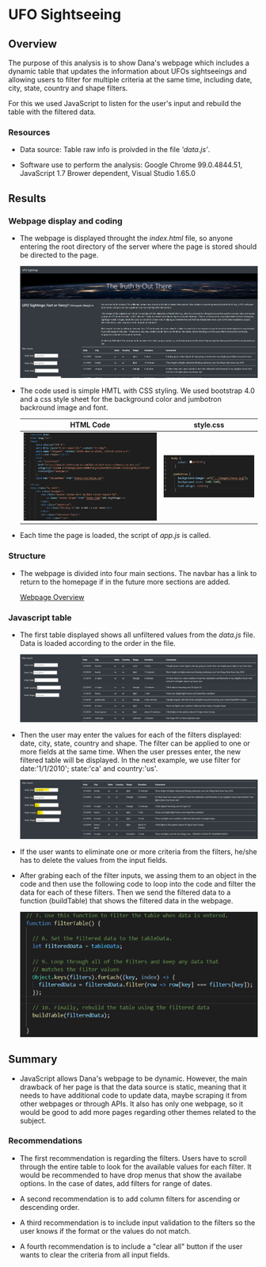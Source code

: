 # UFO Sightseeing

## Overview

The purpose of this analysis is to show Dana's webpage which includes a dynamic table that updates the information about UFOs sightseeings and allowing users to filter for multiple criteria at the same time, including date, city, state, country and shape filters.

For this we used JavaScript to listen for the user's input and rebuild the table with the filtered data.

### Resources

- Data source: Table raw info is proivded in the file *'data.js'*.

- Software use to perform the analysis: Google Chrome 99.0.4844.51, JavaScript 1.7 Brower dependent, Visual Studio 1.65.0


## Results

### Webpage display and coding

- The webpage is displayed throught the *index.html* file, so anyone entering the root directory of the server where the page is stored should be directed to the page.

    ![Webpage Overview](/static/images/webpage.png)


- The code used is simple HMTL with CSS styling. We used bootstrap 4.0 and a css style sheet for the background color and jumbotron backround image and font.

    |**HTML Code**                             |**style.css**                              |
    |:----------------------------------------:|:-----------------------------------------:|
    |![HTML Code](/static/images/html_code.png)|![CSS styles](/static/images/style_css.png)|

- Each time the page is loaded, the script of *app.js* is called.

### Structure

- The webpage is divided into four main sections. The navbar has a link to return to the homepage if in the future more sections are added.

    [Webpage Overview](/static/images/structure.png)

### Javascript table

- The first table displayed shows all unfiltered values from the *data.js* file. Data is loaded according to the order in the file.

    ![Unfiltered table](/static/images/nofilt_table.png)

- Then the user may enter the values for each of the filters displayed: date, city, state, country and shape. The filter can be applied to one or more fields at the same time.  When the user presses enter, the new filtered table will be displayed. In the next example, we use filter for date:'1/1/2010'; state:'ca' and country:'us'.

    ![Filtered table](/static/images/filt_table.png)

- If the user wants to eliminate one or more criteria from the filters, he/she has to delete the values from the input fields.

- After grabing each of the filter inputs, we assing them to an object in the code and then use the following code to loop into the code and filter the data for each of these filters.  Then we send the filtered data to a function (buildTable) that shows the filtered data in the webpage.

    ![Code to filter](/static/images/code_filter.png)

## Summary

- JavaScript allows Dana's webpage to be dynamic.  However, the main drawback of her page is that the data source is static, meaning that it needs to have additional code to update data, maybe scraping it from other webpages or through APIs.  It also has only one webpage, so it would be good to add more pages regarding other themes related to the subject.

### Recommendations

- The first recommendation is regarding the filters. Users have to scroll through the entire table to look for the available values for each filter.  It would be recommended to have drop menus that show the availabe options.  In the case of dates, add filters for range of dates.

- A second recommendation is to add column filters for ascending or descending order.

- A third recommendation is to include input validation to the filters so the user knows if the format or the values do not match.

- A fourth recommendation is to include a "clear all" button if the user wants to clear the criteria from all input fields.
